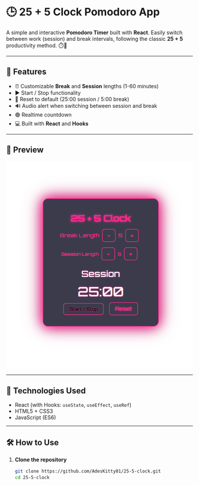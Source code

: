 # 🕒 25 + 5 Clock Pomodoro App

A simple and interactive **Pomodoro Timer** built with **React**. Easily switch between work (session) and break intervals, following the classic **25 + 5** productivity method. ⏱️🍅

---

## 🚀 Features

- ⏰ Customizable **Break** and **Session** lengths (1-60 minutes)
- ▶️ Start / Stop functionality
- 🔁 Reset to default (25:00 session / 5:00 break)
- 🔊 Audio alert when switching between session and break
- 🟢 Realtime countdown
- 💻 Built with **React** and **Hooks**

---

## 📸 Preview

![App Preview](Pomodoro.png)

---

## 🧠 Technologies Used

- React (with Hooks: `useState`, `useEffect`, `useRef`)
- HTML5 + CSS3
- JavaScript (ES6)

---

## 🛠️ How to Use

1. **Clone the repository**
   ```bash
   git clone https://github.com/AdesKitty01/25-5-clock.git
   cd 25-5-clock
